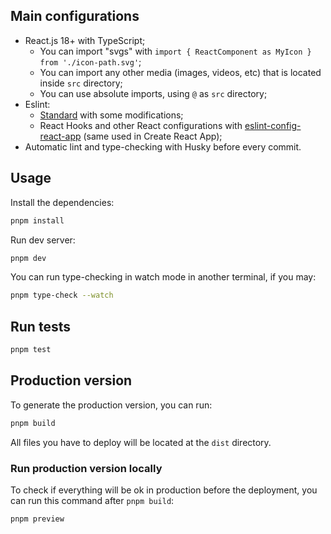 
## Main configurations

- React.js 18+ with TypeScript;
  - You can import "svgs" with `import { ReactComponent as MyIcon } from './icon-path.svg'`;
  - You can import any other media (images, videos, etc) that is located inside `src` directory;
  - You can use absolute imports, using `@` as `src` directory;
- Eslint:
  - [Standard](https://standardjs.com/) with some modifications;
  - React Hooks and other React configurations with [eslint-config-react-app](https://www.npmjs.com/package/eslint-config-react-app) (same used in Create React App);
- Automatic lint and type-checking with Husky before every commit.

## Usage

Install the dependencies:

```sh
pnpm install
```

Run dev server:

```sh
pnpm dev
```

You can run type-checking in watch mode in another terminal, if you may:

```sh
pnpm type-check --watch
```

## Run tests

```sh
pnpm test
```

## Production version

To generate the production version, you can run:

```sh
pnpm build
```

All files you have to deploy will be located at the `dist` directory.

### Run production version locally

To check if everything will be ok in production before the deployment, you can run this command after `pnpm build`:

```sh
pnpm preview
```
